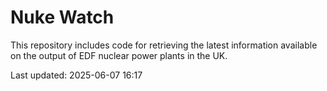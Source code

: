 # Nuke Watch

This repository includes code for retrieving the latest information available on the output of EDF nuclear power plants in the UK.

Last updated: 2025-06-07 16:17
